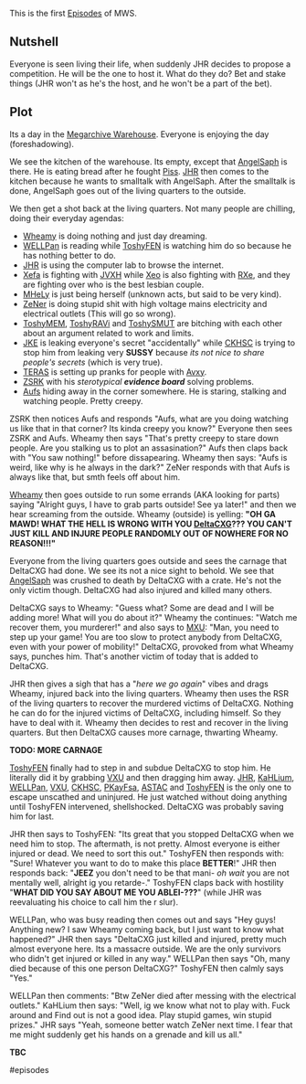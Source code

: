 
This is the first [Episodes](Episodes/Episodes.md) of MWS. 


## Nutshell

Everyone is seen living their life, when suddenly JHR decides to propose a competition. He will be the one to host it. What do they do? Bet and stake things (JHR won't as he's the host, and he won't be a part of the bet).

## Plot
Its a day in the [Megarchive Warehouse](Megarchive%20Warehouse.md). Everyone is enjoying the day (foreshadowing).

We see the kitchen of the warehouse. Its empty, except that [AngelSaph](AngelSaph.md) is there. He is eating bread after he fought [Piss](Piss.md). [JHR](JHR.md) then comes to the kitchen because he wants to smalltalk with AngelSaph. After the smalltalk is done, AngelSaph goes out of the living quarters to the outside.

We then get a shot back at the living quarters. Not many people are chilling, doing their everyday agendas:
- [Wheamy](Wheamy.md) is doing nothing and just day dreaming. 
- [WELLPan](WELLPan.md) is reading while [ToshyFEN](ToshyFEN.md) is watching him do so because he has nothing better to do. 
- [JHR](JHR.md) is using the computer lab to browse the internet. 
- [Xefa](Xefa.md) is fighting with [JVXH](JVXH.md) while [Xeo](Xeo.md) is also fighting with [RXe](RXe.md), and they are fighting over who is the best lesbian couple.
- [MHeLy](MHeLy.md) is just being herself (unknown acts, but said to be very kind). 
- [ZeNer](ZeNer.md) is doing stupid shit with high voltage mains electricity and electrical outlets (This will go so wrong). 
- [ToshyMEM](ToshyMEM.md), [ToshyRAVi](ToshyRAVi.md) and [ToshySMUT](ToshySMUT.md) are bitching with each other about an argument related to work and limits.
- [JKE](JKE.md) is leaking everyone's secret "accidentally" while [CKHSC](CKHSC.md) is trying to stop him from leaking very **SUSSY** because *its not nice to share people's secrets* (which is very true).
- [TERAS](TERAS.md) is setting up pranks for people with [Avxy](Avxy.md).
- [ZSRK](ZSRK.md) with his *sterotypical **evidence board*** solving problems.
- [Aufs](Aufs.md) hiding away in the corner somewhere. He is staring, stalking and watching people. Pretty creepy.

ZSRK then notices Aufs and responds "Aufs, what are you doing watching us like that in that corner? Its kinda creepy you know?" Everyone then sees ZSRK and Aufs. Wheamy then says "That's pretty creepy to stare down people. Are you stalking us to plot an assasination?" Aufs then claps back with "You saw nothing!" before dissapearing. Wheamy then says: "Aufs is weird, like why is he always in the dark?" ZeNer responds with that Aufs is always like that, but smth feels off about him.

[Wheamy](Wheamy.md) then goes outside to run some errands (AKA looking for parts) saying "Alright guys, I have to grab parts outside! See ya later!" and then we hear screaming from the outside. Wheamy (outside) is yelling: **"OH GA MAWD! WHAT THE HELL IS WRONG WITH YOU [DeltaCXG](VXU.md#DeltaCXG)??? YOU CAN'T JUST KILL AND INJURE PEOPLE RANDOMLY OUT OF NOWHERE FOR NO REASON!!!"** 

Everyone from the living quarters goes outside and sees the carnage that DeltaCXG had done. We see its not a nice sight to behold. We see that [AngelSaph](AngelSaph.md) was crushed to death by DeltaCXG with a crate. He's not the only victim though. DeltaCXG had also injured and killed many others.

DeltaCXG says to Wheamy: "Guess what? Some are dead and I will be adding more! What will you do about it?" Wheamy the continues: "Watch me recover them, you murderer!" and also says to [MXU](VXU.md#MXU): "Man, you need to step up your game! You are too slow to protect anybody from DeltaCXG, even with your power of mobility!" DeltaCXG, provoked from what Wheamy says, punches him. That's another victim of today that is added to DeltaCXG.

JHR then gives a sigh that has a "*here we go again*" vibes and drags Wheamy, injured back into the living quarters. Wheamy then uses the RSR of the living quarters to recover the murdered victims of DeltaCXG. Nothing he can do for the injured victims of DeltaCXG, including himself. So they have to deal with it. Wheamy then decides to rest and recover in the living quarters. But then DeltaCXG causes more carnage, thwarting Wheamy.


**TODO: MORE CARNAGE**

[ToshyFEN](ToshyFEN.md) finally had to step in and subdue DeltaCXG to stop him. He literally did it by grabbing [VXU](VXU.md) and then dragging him away. [JHR](JHR.md), [KaHLium](KaHLium.md), [WELLPan](WELLPan.md), [VXU](VXU.md), [CKHSC](CKHSC.md), [PKayFsa](PKayFsa.md), [ASTAC](ASTAC.md) and [ToshyFEN](ToshyFEN.md) is the only one to escape unscathed and uninjured. He just watched without doing anything until ToshyFEN intervened, shellshocked. DeltaCXG was probably saving him for last. 

JHR then says to ToshyFEN: "Its great that you stopped DeltaCXG when we need him to stop. The aftermath, is not pretty. Almost everyone is either injured or dead. We need to sort this out." ToshyFEN then responds with: "Sure! Whatever you want to do to make this place **BETTER**!" JHR then responds back: "**JEEZ** you don't need to be that mani- *oh wait* you are not mentally well, alright ig you retarde-." ToshyFEN claps back with hostility "**WHAT DID YOU SAY ABOUT ME YOU ABLEI-???**" (while JHR was reevaluating his choice to call him the r slur).

WELLPan, who was busy reading then comes out and says "Hey guys! Anything new? I saw Wheamy coming back, but I just want to know what happened?" JHR then says "DeltaCXG just killed and injured, pretty much almost everyone here. Its a massacre outside. We are the only survivors who didn't get injured or killed in any way." WELLPan then says "Oh, many died because of this one person DeltaCXG?" ToshyFEN then calmly says "Yes."

WELLPan then comments: "Btw ZeNer died after messing with the electrical outlets." KaHLium then says: "Well, ig we know what not to play with. Fuck around and Find out is not a good idea. Play stupid games, win stupid prizes." JHR says "Yeah, someone better watch ZeNer next time. I fear that me might suddenly get his hands on a grenade and kill us all."



**TBC**

#episodes 